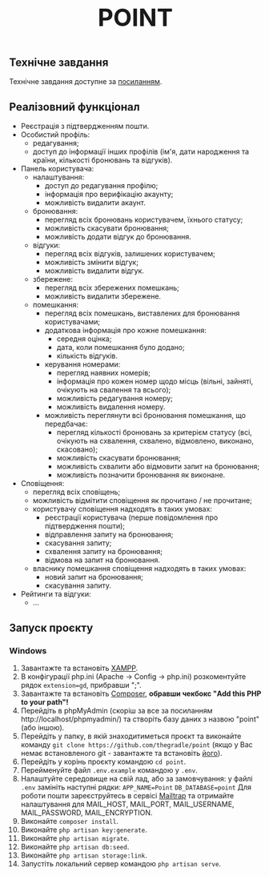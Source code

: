 <p align="center" style="font-weight: bold; font-size: 3rem">POINT</p>

## Технічне завдання

Технічне завдання доступне за [посиланням](https://drive.google.com/file/d/1Y6cBiPucx_-FmD469jM1qjghOZdHH9dM/view).

## Реалізовний функціонал

- Реєстрація з підтвердженням пошти.
- Особистий профіль:
  - редагування;
  - доступ до інформації інших профілів (ім'я, дати народження та країни, кількості бронювань та відгуків).
- Панель користувача:
  - налаштування:
    - доступ до редагування профілю;
    - інформація про верифікацію акаунту;
    - можливість видалити акаунт.
  - бронювання:
    - перегляд всіх бронювань користувачем, їхнього статусу;
    - можливість скасувати бронювання;
    - можливість додати відгук до бронювання.
  - відгуки:
    - перегляд всіх відгуків, залишених користувачем;
    - можливість змінити відгук;
    - можливість видалити відгук.
  - збережене:
    - перегляд всіх збережених помешкань;
    - можливість видалити збережене.
  - помешкання:
    - перегляд всіх помешкань, виставлених для бронювання користувачами;
    - додаткова інформація про кожне помешкання:
      - середня оцінка;
      - дата, коли помешкання було додано;
      - кількість відгуків.
    - керування номерами:
      - перегляд наявних номерів;
      - інформація про кожен номер щодо місць (вільні, зайняті, очікують на свалення та всього);
      - можливість редагування номеру;
      - можливість видалення номеру.
    - можливість переглянути всі бронювання помешкання, що передбачає:
      - перегляд кількості бронювань за критерієм статусу (всі, очікують на схвалення, схвалено, відмовлено, виконано, скасовано);
      - можливість скасувати бронювання;
      - можливість схвалити або відмовити запит на бронювання;
      - можливість позначити бронювання як виконане.
- Сповіщення:
  - перегляд всіх сповіщень;
  - можливість відмітити сповіщення як прочитано / не прочитане;
  - користувачу сповіщення надходять в таких умовах:
    - реєстрації користувача (перше повідомлення про підтвердження пошти);
    - відправлення запиту на бронювання;
    - скасування запиту;
    - схвалення запиту на бронювання;
    - відмова на запит на бронювання.
  - власнику помешкання сповіщення надходять в таких умовах:
    - новий запит на бронювання;
    - скасування запиту.
- Рейтинги та відгуки:
  - ...

## Запуск проєкту 

### Windows

1. Завантажте та встановіть [XAMPP](https://www.apachefriends.org/index.html).
2. В конфігурації php.ini (Apache -> Config -> php.ini) розкоментуйте рядок `extension=gd`, прибравши ";".
3. Завантажте та встановіть [Composer](https://getcomposer.org/download/), **обравши чекбокс "Add this PHP to your path"!**
4. Перейдіть в phpMyAdmin (скоріш за все за посиланням http://localhost/phpmyadmin/) та створіть базу даних з назвою "point" (або іншою).
5. Перейдіть у папку, в якій знаходитиметься проєкт та виконайте команду `git clone https://github.com/thegradle/point` (якщо у Вас немає встановленого git - завантажте та встановіть [його](https://git-scm.com/downloads)).
6. Перейдіть у корінь проєкту командою `cd point`.
7. Перейменуйте файл `.env.example` командою у `.env`.
8. Налаштуйте середовище на свій лад, або за замовчування: у файлі `.env` замініть наступні рядки:
`APP_NAME=Point`
`DB_DATABASE=point`
Для роботи пошти зареєструйтесь в сервісі [Mailtrap](https://mailtrap.io/) та отримайте налаштування для MAIL_HOST, MAIL_PORT, MAIL_USERNAME, MAIL_PASSWORD, MAIL_ENCRYPTION.
10. Виконайте `composer install`.
11. Виконайте `php artisan key:generate`.
12. Виконайте `php artisan migrate`.
13. Виконайте `php artisan db:seed`.
14. Виконайте `php artisan storage:link`.
15. Запустіть локальний сервер командою `php artisan serve`.
